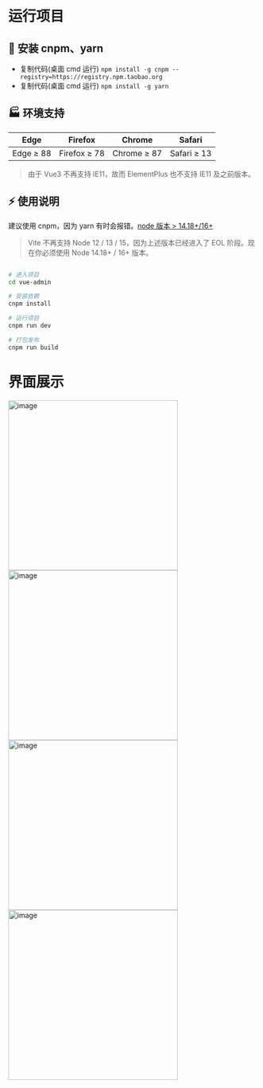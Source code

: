 # 运行项目
## 🚧 安装 cnpm、yarn

- 复制代码(桌面 cmd 运行) `npm install -g cnpm --registry=https://registry.npm.taobao.org`
- 复制代码(桌面 cmd 运行) `npm install -g yarn`

## 🏭 环境支持

| Edge      | Firefox      | Chrome      | Safari      |
| --------- | ------------ | ----------- | ----------- |
| Edge ≥ 88 | Firefox ≥ 78 | Chrome ≥ 87 | Safari ≥ 13 |

> 由于 Vue3 不再支持 IE11，故而 ElementPlus 也不支持 IE11 及之前版本。

## ⚡ 使用说明

建议使用 cnpm，因为 yarn 有时会报错。<a href="http://nodejs.cn/" target="_blank">node 版本 > 14.18+/16+</a>

> Vite 不再支持 Node 12 / 13 / 15，因为上述版本已经进入了 EOL 阶段。现在你必须使用 Node 14.18+ / 16+ 版本。

```bash

# 进入项目
cd vue-admin

# 安装依赖
cnpm install

# 运行项目
cnpm run dev

# 打包发布
cnpm run build
```
# 界面展示
<img width="341" alt="image" src="https://github.com/user-attachments/assets/ef7a634b-7144-4e8e-8206-8e0214f3ac98">
<img width="341" alt="image" src="https://github.com/user-attachments/assets/1be14cf5-bfa2-4655-8140-290734b2ec19">


<img width="341" alt="image" src="https://github.com/user-attachments/assets/9ecc7451-3a8f-437a-9f3c-cebdefc28da1">

<img width="341" alt="image" src="https://github.com/user-attachments/assets/554f8e3d-9637-4f56-97ed-774032d24d5b">
